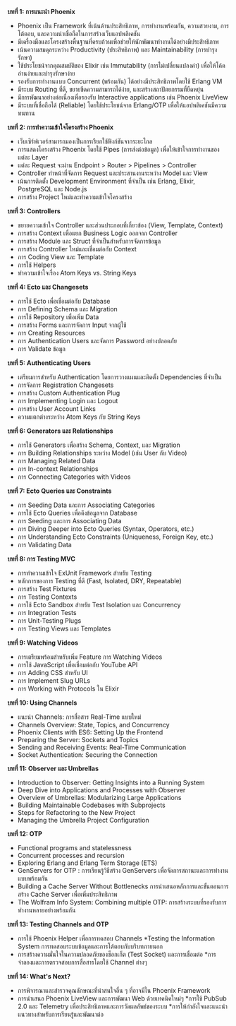 **บทที่ 1: การแนะนำ Phoenix**

*   Phoenix เป็น Framework ที่เน้นด้านประสิทธิภาพ, การทำงานพร้อมกัน, ความสวยงาม, การโต้ตอบ, และความน่าเชื่อถือในการสร้างเว็บแอปพลิเคชัน
*   มีเครื่องมือและโครงสร้างพื้นฐานที่ครบถ้วนเพื่อช่วยให้นักพัฒนาทำงานได้อย่างมีประสิทธิภาพ
*   เน้นความสมดุลระหว่าง Productivity (ประสิทธิภาพ) และ Maintainability (การบำรุงรักษา)
*   ใช้ประโยชน์จากคุณสมบัติของ Elixir เช่น Immutability (การไม่เปลี่ยนแปลงค่า) เพื่อให้โค้ดอ่านง่ายและบำรุงรักษาง่าย
*   รองรับการทำงานแบบ Concurrent (พร้อมกัน) ได้อย่างมีประสิทธิภาพโดยใช้ Erlang VM
*   มีระบบ Routing ที่ดี, ขยายขีดความสามารถได้ง่าย, และสร้างสถาปัตยกรรมที่ยืดหยุ่น
*   มีการพัฒนาอย่างต่อเนื่องเพื่อรองรับ Interactive applications เช่น Phoenix LiveView
*   มีระบบที่เชื่อถือได้ (Reliable) โดยใช้ประโยชน์จาก Erlang/OTP เพื่อให้แอปพลิเคชันมีความทนทาน

**บทที่ 2: การทำความเข้าใจโครงสร้าง Phoenix**

*   เว็บเซิร์ฟเวอร์สามารถมองเป็นการเรียกใช้ฟังก์ชันจากระยะไกล
*   การแสดงโครงสร้าง Phoenix โดยใช้ Pipes (การส่งต่อข้อมูล) เพื่อให้เข้าใจการทำงานของแต่ละ Layer
*   แต่ละ Request จะผ่าน Endpoint > Router > Pipelines > Controller
*   Controller ทำหน้าที่จัดการ Request และประสานงานระหว่าง Model และ View
*   เน้นการติดตั้ง Development Environment ที่จำเป็น เช่น Erlang, Elixir, PostgreSQL และ Node.js
*   การสร้าง Project ใหม่และทำความเข้าใจโครงสร้าง

**บทที่ 3: Controllers**

*   ขยายความเข้าใจ Controller และส่วนประกอบที่เกี่ยวข้อง (View, Template, Context)
*   การสร้าง Context เพื่อแยก Business Logic ออกจาก Controller
*   การสร้าง Module และ Struct ที่จำเป็นสำหรับการจัดการข้อมูล
*   การสร้าง Controller ใหม่และเชื่อมต่อกับ Context
*   การ Coding View และ Template
*   การใช้ Helpers
*   ทำความเข้าใจเรื่อง Atom Keys vs. String Keys

**บทที่ 4: Ecto และ Changesets**

*   การใช้ Ecto เพื่อเชื่อมต่อกับ Database
*   การ Defining Schema และ Migration
*   การใช้ Repository เพื่อเพิ่ม Data
*   การสร้าง Forms และการจัดการ Input จากผู้ใช้
*   การ Creating Resources
*   การ Authentication Users และจัดการ Password อย่างปลอดภัย
*   การ Validate ข้อมูล

**บทที่ 5: Authenticating Users**

*   เตรียมการสำหรับ Authentication โดยการวางแผนและติดตั้ง Dependencies ที่จำเป็น
*   การจัดการ Registration Changesets
*   การสร้าง Custom Authentication Plug
*   การ Implementing Login และ Logout
*   การสร้าง User Account Links
*   ความแตกต่างระหว่าง Atom Keys กับ String Keys

**บทที่ 6: Generators และ Relationships**

*   การใช้ Generators เพื่อสร้าง Schema, Context, และ Migration
*   การ Building Relationships ระหว่าง Model (เช่น User กับ Video)
*   การ Managing Related Data
*   การ In-context Relationships
*   การ Connecting Categories with Videos

**บทที่ 7: Ecto Queries และ Constraints**

*   การ Seeding Data และการ Associating Categories
*   การใช้ Ecto Queries เพื่อดึงข้อมูลจาก Database
*   การ Seeding และการ Associating Data
*   การ Diving Deeper into Ecto Queries (Syntax, Operators, etc.)
*   การ Understanding Ecto Constraints (Uniqueness, Foreign Key, etc.)
*   การ Validating Data

**บทที่ 8: การ Testing MVC**

*   การทำความเข้าใจ ExUnit Framework สำหรับ Testing
*   หลักการของการ Testing ที่ดี (Fast, Isolated, DRY, Repeatable)
*   การสร้าง Test Fixtures
*   การ Testing Contexts
*   การใช้ Ecto Sandbox สำหรับ Test Isolation และ Concurrency
*   การ Integration Tests
*   การ Unit-Testing Plugs
*   การ Testing Views และ Templates

**บทที่ 9: Watching Videos**

*   การเตรียมพร้อมสำหรับเพิ่ม Feature การ Watching Videos
*   การใช้ JavaScript เพื่อเชื่อมต่อกับ YouTube API
*   การ Adding CSS สำหรับ UI
*   การ Implement Slug URLs
*   การ Working with Protocols ใน Elixir

**บทที่ 10: Using Channels**

*   แนะนำ Channels: การสื่อสาร Real-Time แบบใหม่
*   Channels Overview: State, Topics, and Concurrency
*   Phoenix Clients with ES6: Setting Up the Frontend
*   Preparing the Server: Sockets and Topics
*   Sending and Receiving Events: Real-Time Communication
*   Socket Authentication: Securing the Connection

**บทที่ 11: Observer และ Umbrellas**

*   Introduction to Observer: Getting Insights into a Running System
*   Deep Dive into Applications and Processes with Observer
*   Overview of Umbrellas: Modularizing Large Applications
*   Building Maintainable Codebases with Subprojects
*   Steps for Refactoring to the New Project
*   Managing the Umbrella Project Configuration

**บทที่ 12: OTP**

*   Functional programs and statelessness
*   Concurrent processes and recursion
*   Exploring Erlang and Erlang Term Storage (ETS)
*   GenServers for OTP : 
การเรียนรู้วิธีสร้าง GenServers เพื่อจัดการสถานะและการทำงานแบบพร้อมกัน
* Building a Cache Server Without Bottlenecks
การนำเสนอหลักการและขั้นตอนการสร้าง Cache Server เพื่อเพิ่มประสิทธิภาพ
* The Wolfram Info System: Combining multiple OTP: การสร้างระบบที่รองรับการทำงานหลายอย่างพร้อมกัน

**บทที่ 13: Testing Channels and OTP**
* การใช้ Phoenix Helper เพื่อการทดสอบ Channels
*Testing the Information System
 การทดสอบระบบข้อมูลและการโต้ตอบกับบริบทภายนอก
* การสร้างความมั่นใจในความปลอดภัยของซ็อกเก็ต (Test Socket) และการเชื่อมต่อ
*การจำลองและการตรวจสอบการสื่อสารโดยใช้ Channel ต่างๆ

**บทที่ 14: What's Next?**
* การพิจารณาและสำรวจคุณลักษณะที่น่าสนใจอื่น ๆ ที่อาจมีใน Phoenix Framework 
* การนำเสนอ Phoenix LiveView และการพัฒนา Web ด้วยเทคนิคใหม่ๆ
*การใช้ PubSub 2.0 และ Telemetry เพื่อประสิทธิภาพและการวัดผลลัพธ์ของระบบ
*การให้กำลังใจและแนะนำแนวทางสำหรับการเรียนรู้และพัฒนาต่อ
